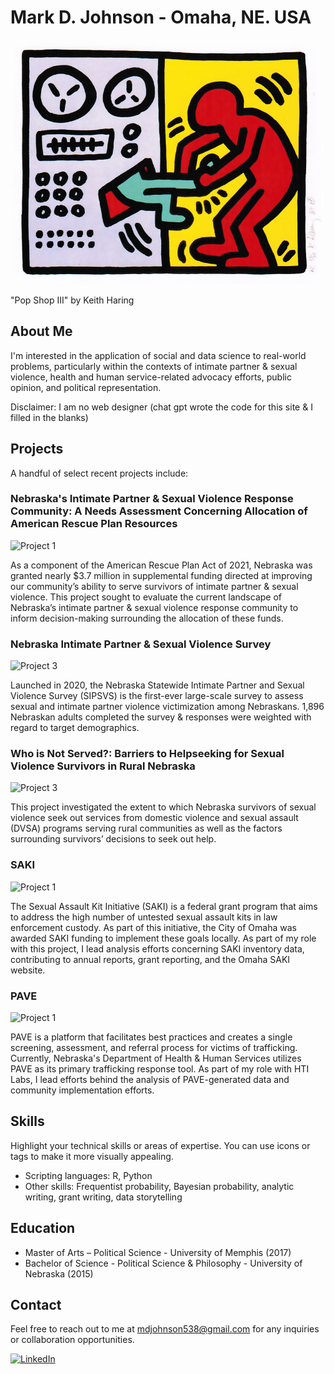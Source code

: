 # Mark D. Johnson - Omaha, NE. USA

 
<!-- Your Profile Image -->
<img src="profile_image.png" alt="Profile Image" width="500">

"Pop Shop III" by Keith Haring

## About Me
I'm interested in the application of social and data science to real-world problems, particularly within the contexts of intimate partner & sexual violence, health and human service-related advocacy efforts, public opinion, and political representation.  

Disclaimer: I am no web designer (chat gpt wrote the code for this site & I filled in the blanks)


## Projects
A handful of select recent projects include:

### Nebraska's Intimate Partner & Sexual Violence Response Community: A Needs Assessment Concerning Allocation of American Rescue Plan Resources

![Project 1](project1_thumbnail.png)

As a component of the American Rescue Plan Act of 2021, Nebraska was granted nearly $3.7 million in supplemental funding directed at improving our community’s ability to serve survivors of intimate partner & sexual violence. This project sought to evaluate the current landscape of Nebraska’s intimate partner & sexual violence response community to inform decision-making surrounding the allocation of these funds.

### Nebraska Intimate Partner & Sexual Violence Survey

![Project 3](project3_thumbnail.png)

Launched in 2020, the Nebraska Statewide Intimate Partner and Sexual Violence Survey (SIPSVS) is the first-ever
large-scale survey to assess sexual and intimate partner violence victimization among Nebraskans. 1,896 Nebraskan adults completed the survey & responses were weighted with regard to target demographics. 

### Who is Not Served?: Barriers to Helpseeking for Sexual Violence Survivors in Rural Nebraska

![Project 3](project3_thumbnail.png)

This project investigated the extent to which Nebraska survivors of sexual violence seek out services from domestic violence and sexual assault (DVSA) programs serving rural communities as well as the factors surrounding survivors’ decisions to seek out help.

### SAKI

![Project 1](project1_thumbnail.png)

The Sexual Assault Kit Initiative (SAKI) is a federal grant program that aims to address the high number of untested sexual assault kits in law enforcement custody. As part of this initiative, the City of Omaha was awarded SAKI funding to implement these goals locally. As part of my role with this project, I lead analysis efforts concerning SAKI inventory data, contributing to annual reports, grant reporting, and the Omaha SAKI website.


### PAVE

![Project 1](project1_thumbnail.png)

PAVE is a platform that facilitates best practices and creates a single screening, assessment, and referral process for victims of trafficking. Currently, Nebraska's Department of Health & Human Services utilizes PAVE as its primary trafficking response tool. As part of my role with HTI Labs, I lead efforts behind the analysis of PAVE-generated data and community implementation efforts. 


## Skills

Highlight your technical skills or areas of expertise. You can use icons or tags to make it more visually appealing.

- Scripting languages: R, Python
- Other skills: Frequentist probability, Bayesian probability, analytic writing, grant writing, data storytelling

## Education

- Master of Arts – Political Science - University of Memphis (2017)
- Bachelor of Science - Political Science & Philosophy - University of Nebraska (2015)



## Contact

Feel free to reach out to me at [mdjohnson538@gmail.com](mailto:mdjohnson538@gmail.com) for any inquiries or collaboration opportunities.

[![LinkedIn](https://img.shields.io/badge/LinkedIn-Connect-blue?style=flat-square&logo=linkedin&logoColor=white)](https://www.linkedin.com/in/mark-johnson-366b95140/)



